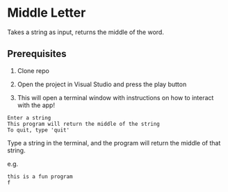 # Middle Letter

Takes a string as input, returns the middle of the word.

## Prerequisites

1. Clone repo

2. Open the project in Visual Studio and press the play button

3. This will open a terminal window with instructions on how to interact with the app!

```
Enter a string
This program will return the middle of the string
To quit, type 'quit'
```

Type a string in the terminal, and the program will return the middle of that string.

e.g.

```
this is a fun program
f
```
